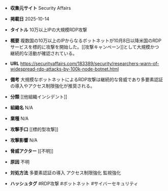 - **収集元サイト**
Security Affairs

- **掲載日**
2025-10-14

- **タイトル**
10万以上IPの大規模RDP攻撃

- **概要**
複数国の10万以上のIPからなるボットネットが10月8日以降米国のRDPサービスを標的に攻撃を開始した。[[攻撃キャンペーン]]として大規模かつ継続的な活動が確認されている。

- **URL**
https://securityaffairs.com/183389/security/researchers-warn-of-widespread-rdp-attacks-by-100k-node-botnet.html

- **備考**
大規模なボットネットによるRDP攻撃は継続的な脅威であり多要素認証の導入やアクセス制限強化が推奨される。

- **分類**
[[他組織インシデント]]

- **組織名**
N/A

- **業種**
N/A

- **攻撃手口**
[[標的型攻撃]]

- **攻撃影響**
N/A

- **脅威アクター**
[[不明]]

- **原因**
不明

- **対処方法**
多要素認証の導入 アクセス制限強化 監視強化

- **ハッシュタグ**
#RDP攻撃 #ボットネット #サイバーセキュリティ
